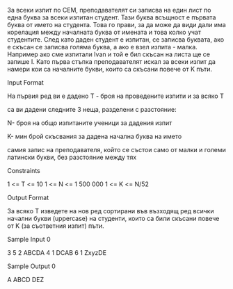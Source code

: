 За всеки изпит по СЕМ, преподавателят си записва на един лист по една буква за всеки изпитан студент. Тази буква всъщност е първата буква от името на студента. Това го прави, за да може да види дали има корелация между началната буква от имената и това колко учат студентите. След като даден студент е изпитан, се записва буквата, ако е скъсан се записва голяма буква, а ако е взел изпита - малка. Например ако сме изпитали Ivan и той е бил скъсан на листа ще се запише I. Като първа стъпка преподавателят искал за всеки изпит да намери кои са началните букви, които са скъсани повече от K пъти.

Input Format

На първия ред ви е дадено T - броя на проведените изпити и за всяко T

са ви дадени следните 3 неща, разделени с разстояние:

N- броя на общо изпитаните ученици за дадения изпит

K- мин брой скъсвания за дадена начална буква на името

самия запис на преподавателя, който се състои само от малки и големи латински букви, без разстояние между тях

Constraints

1 <= T <= 10
1 <= N <= 1 500 000
1 <= K <= N/52

Output Format

За всяко T
изведете на нов ред сортирани във възходящ ред всички начални букви (uppercase) на студенти, които са били скъсани повече от K (за съответния изпит) пъти.

Sample Input 0

3
5 2 ABCDA
4 1 DCAB
6 1 ZxyzDE

Sample Output 0

A
ABCD
DEZ

